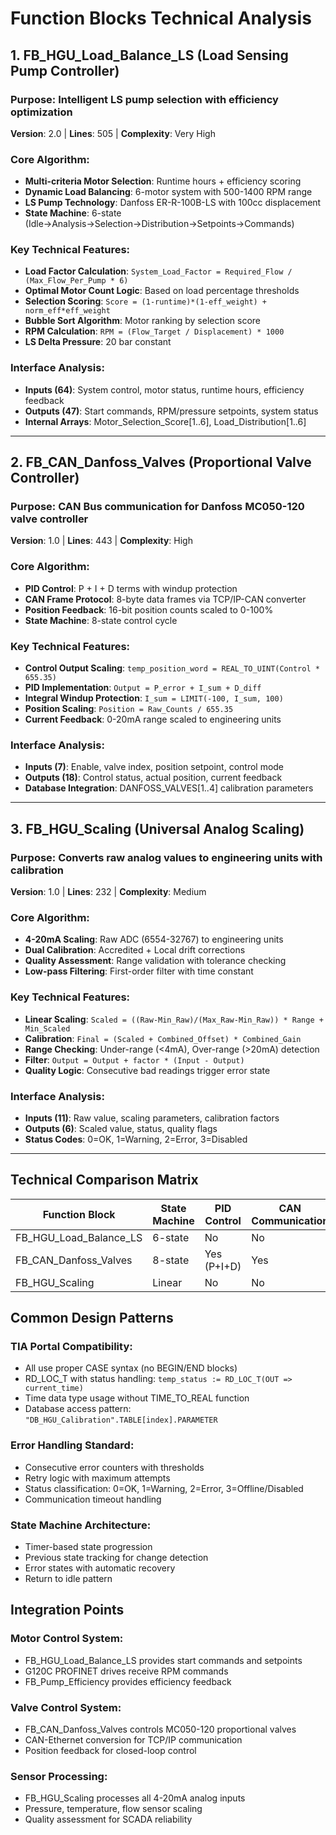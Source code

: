 # Function Blocks Technical Analysis

## 1. FB_HGU_Load_Balance_LS (Load Sensing Pump Controller)

### **Purpose**: Intelligent LS pump selection with efficiency optimization
**Version**: 2.0 | **Lines**: 505 | **Complexity**: Very High

### **Core Algorithm**: 
- **Multi-criteria Motor Selection**: Runtime hours + efficiency scoring
- **Dynamic Load Balancing**: 6-motor system with 500-1400 RPM range
- **LS Pump Technology**: Danfoss ER-R-100B-LS with 100cc displacement
- **State Machine**: 6-state (Idle→Analysis→Selection→Distribution→Setpoints→Commands)

### **Key Technical Features**:
- **Load Factor Calculation**: `System_Load_Factor = Required_Flow / (Max_Flow_Per_Pump * 6)`
- **Optimal Motor Count Logic**: Based on load percentage thresholds
- **Selection Scoring**: `Score = (1-runtime)*(1-eff_weight) + norm_eff*eff_weight`
- **Bubble Sort Algorithm**: Motor ranking by selection score
- **RPM Calculation**: `RPM = (Flow_Target / Displacement) * 1000`
- **LS Delta Pressure**: 20 bar constant

### **Interface Analysis**:
- **Inputs (64)**: System control, motor status, runtime hours, efficiency feedback
- **Outputs (47)**: Start commands, RPM/pressure setpoints, system status
- **Internal Arrays**: Motor_Selection_Score[1..6], Load_Distribution[1..6]

---

## 2. FB_CAN_Danfoss_Valves (Proportional Valve Controller)

### **Purpose**: CAN Bus communication for Danfoss MC050-120 valve controller  
**Version**: 1.0 | **Lines**: 443 | **Complexity**: High

### **Core Algorithm**:
- **PID Control**: P + I + D terms with windup protection
- **CAN Frame Protocol**: 8-byte data frames via TCP/IP-CAN converter
- **Position Feedback**: 16-bit position counts scaled to 0-100%
- **State Machine**: 8-state control cycle

### **Key Technical Features**:
- **Control Output Scaling**: `temp_position_word = REAL_TO_UINT(Control * 655.35)`
- **PID Implementation**: `Output = P_error + I_sum + D_diff`
- **Integral Windup Protection**: `I_sum = LIMIT(-100, I_sum, 100)`
- **Position Scaling**: `Position = Raw_Counts / 655.35`
- **Current Feedback**: 0-20mA range scaled to engineering units

### **Interface Analysis**:
- **Inputs (7)**: Enable, valve index, position setpoint, control mode
- **Outputs (18)**: Control status, actual position, current feedback
- **Database Integration**: DANFOSS_VALVES[1..4] calibration parameters

---

## 3. FB_HGU_Scaling (Universal Analog Scaling)

### **Purpose**: Converts raw analog values to engineering units with calibration
**Version**: 1.0 | **Lines**: 232 | **Complexity**: Medium

### **Core Algorithm**:
- **4-20mA Scaling**: Raw ADC (6554-32767) to engineering units
- **Dual Calibration**: Accredited + Local drift corrections
- **Quality Assessment**: Range validation with tolerance checking
- **Low-pass Filtering**: First-order filter with time constant

### **Key Technical Features**:
- **Linear Scaling**: `Scaled = ((Raw-Min_Raw)/(Max_Raw-Min_Raw)) * Range + Min_Scaled`
- **Calibration**: `Final = (Scaled + Combined_Offset) * Combined_Gain`
- **Range Checking**: Under-range (<4mA), Over-range (>20mA) detection
- **Filter**: `Output = Output + factor * (Input - Output)`
- **Quality Logic**: Consecutive bad readings trigger error state

### **Interface Analysis**:
- **Inputs (11)**: Raw value, scaling parameters, calibration factors
- **Outputs (6)**: Scaled value, status, quality flags
- **Status Codes**: 0=OK, 1=Warning, 2=Error, 3=Disabled

---

## Technical Comparison Matrix

| Function Block | State Machine | PID Control | CAN Communication | Database Access | Complexity |
|---|---|---|---|---|---|
| FB_HGU_Load_Balance_LS | 6-state | No | No | Yes | Very High |
| FB_CAN_Danfoss_Valves | 8-state | Yes (P+I+D) | Yes | Yes | High |
| FB_HGU_Scaling | Linear | No | No | No | Medium |

## Common Design Patterns

### **TIA Portal Compatibility**:
- All use proper CASE syntax (no BEGIN/END blocks)
- RD_LOC_T with status handling: `temp_status := RD_LOC_T(OUT => current_time)`
- Time data type usage without TIME_TO_REAL function
- Database access pattern: `"DB_HGU_Calibration".TABLE[index].PARAMETER`

### **Error Handling Standard**:
- Consecutive error counters with thresholds
- Retry logic with maximum attempts
- Status classification: 0=OK, 1=Warning, 2=Error, 3=Offline/Disabled
- Communication timeout handling

### **State Machine Architecture**:
- Timer-based state progression
- Previous state tracking for change detection
- Error states with automatic recovery
- Return to idle pattern

## Integration Points

### **Motor Control System**:
- FB_HGU_Load_Balance_LS provides start commands and setpoints
- G120C PROFINET drives receive RPM commands
- FB_Pump_Efficiency provides efficiency feedback

### **Valve Control System**:
- FB_CAN_Danfoss_Valves controls MC050-120 proportional valves
- CAN-Ethernet conversion for TCP/IP communication
- Position feedback for closed-loop control

### **Sensor Processing**:
- FB_HGU_Scaling processes all 4-20mA analog inputs
- Pressure, temperature, flow sensor scaling
- Quality assessment for SCADA reliability